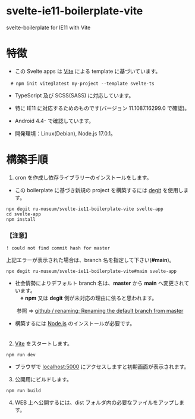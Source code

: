 # svelte-ie11-boilerplate-vite
svelte-boilerplate for IE11 with Vite

# 特徴
- この Svelte apps は [Vite](https://github.com/vitejs/vite) による template に基づいています。
```
　# npm init vite@latest my-project --template svelte-ts
```

- TypeScript 及び SCSS(SASS) に対応しています。

- 特に IE11 に対応するためのものです(バージョン 11.1087.16299.0 で確認)。  

- Android 4.4- で確認しています。  

- 開発環境：Linux(Debian), Node.js 17.0.1。  

# 構築手順
1. cron を作成し依存ライブラリーのインストールをします。

- この boilerplate に基づき新規の project を構築するには [degit](https://github.com/Rich-Harris/degit) を使用します。

```
npx degit ru-museum/svelte-ie11-boilerplate-vite svelte-app
cd svelte-app
npm install
```
### 【注意】
```
! could not find commit hash for master
```
上記エラーが表示された場合は、branch 名を指定して下さい(**#main**)。
```
npx degit ru-museum/svelte-ie11-boilerplate-vite#main svelte-app
```

- 社会情勢によりデフォルト branch 名は、**master** から **main** へ変更されています。  
　※ **npm** 又は **degit** 側が未対応の理由に依ると思われます。

　　参照 ⇒ [github / renaming: Renaming the default branch from master](https://github.com/github/renaming)

- 構築するには [Node.js](https://nodejs.org/) のインストールが必要です。  
　  
2. [Vite](https://github.com/vitejs/vite) をスタートします。

```
npm run dev
```

- ブラウザで [localhost:5000](http://localhost:5000/) にアクセスしますと初期画面が表示されます。

3. 公開用にビルドします。

```
npm run build
```

4. WEB 上へ公開するには、dist フォルダ内の必要なファイルをアップします。










